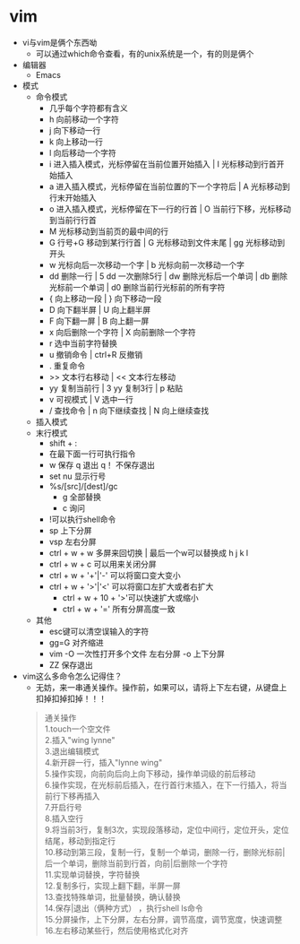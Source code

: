 # vim
* vi与vim是俩个东西呦
    * 可以通过which命令查看，有的unix系统是一个，有的则是俩个
* 编辑器
    * Emacs
* 模式
    * 命令模式
        * 几乎每个字符都有含义
        * h 向前移动一个字符
        * j 向下移动一行
        * k 向上移动一行
        * l 向后移动一个字符
        * i 进入插入模式，光标停留在当前位置开始插入 | I 光标移动到行首开始插入
        * a 进入插入模式，光标停留在当前位置的下一个字符后 | A 光标移动到行末开始插入
        * o 进入插入模式，光标停留在下一行的行首 | O 当前行下移，光标移动到当前行行首
        * M 光标移动到当前页的最中间的行
        * G 行号+G 移动到某行行首 | G 光标移动到文件末尾 | gg 光标移动到开头
        * w 光标向后一次移动一个字 | b 光标向前一次移动一个字
        * dd 删除一行 | 5 dd 一次删除5行 | dw 删除光标后一个单词 | db 删除光标前一个单词 | d0 删除当前行光标前的所有字符
        * { 向上移动一段 | } 向下移动一段
        * D 向下翻半屏 | U 向上翻半屏
        * F 向下翻一屏 | B 向上翻一屏
        * x 向后删除一个字符 | X 向前删除一个字符
        * r 选中当前字符替换
        * u 撤销命令 | ctrl+R 反撤销
        * . 重复命令
        * &gt;&gt; 文本行右移动 | &lt;&lt; 文本行左移动
        * yy 复制当前行 | 3 yy 复制3行 | p 粘贴
        * v 可视模式 | V 选中一行  
        * / 查找命令 | n 向下继续查找 | N 向上继续查找
    * 插入模式
    * 末行模式
        * shift + :  
        * 在最下面一行可执行指令
        * w 保存 q 退出 q！ 不保存退出
        * set nu 显示行号
        * %s/\[src\]/\[dest\]/gc
            * g 全部替换
            * c 询问
        * !可以执行shell命令
        * sp 上下分屏
        * vsp 左右分屏
        * ctrl + w + w 多屏来回切换 | 最后一个w可以替换成 h j k l
        * ctrl + w + c 可以用来关闭分屏
        * ctrl + w + '+'|'-' 可以将窗口变大变小
        * ctrl + w + '>'|'<' 可以将窗口左扩大或者右扩大
            * ctrl + w + 10 + '>'可以快速扩大或缩小
            * ctrl + w + '=' 所有分屏高度一致
    * 其他
        * esc键可以清空误输入的字符
        * gg=G 对齐缩进
        * vim -O 一次性打开多个文件 左右分屏 -o 上下分屏
        * ZZ 保存退出
* vim这么多命令怎么记得住？
    * 无妨，来一串通关操作。操作前，如果可以，请将上下左右键，从键盘上扣掉扣掉扣掉！！！
    >  通关操作  
    1.touch一个空文件  
    2.插入"wing lynne"  
    3.退出编辑模式  
    4.新开辟一行，插入"lynne wing"  
    5.操作实现，向前向后向上向下移动，操作单词级的前后移动  
    6.操作实现，在光标前后插入，在行首行末插入，在下一行插入，将当前行下移再插入  
    7.开启行号  
    8.插入空行  
    9.将当前3行，复制3次，实现段落移动，定位中间行，定位开头，定位结尾，移动到指定行  
    10.移动到第三段，复制一行，复制一个单词，删除一行，删除光标前|后一个单词，删除当前到行首，向前|后删除一个字符  
    11.实现单词替换，字符替换  
    12.复制多行，实现上翻下翻，半屏一屏  
    13.查找特殊单词，批量替换，确认替换  
    14.保存|退出（俩种方式） ，执行shell ls命令  
    15.分屏操作，上下分屏，左右分屏，调节高度，调节宽度，快速调整  
    16.左右移动某些行，然后使用格式化对齐